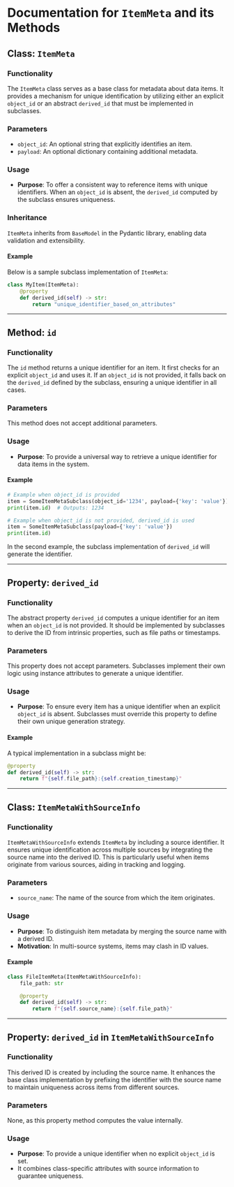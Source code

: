# Documentation for `ItemMeta` and its Methods

## Class: `ItemMeta`

### Functionality

The `ItemMeta` class serves as a base class for metadata about data items. It provides a mechanism for unique identification by utilizing either an explicit `object_id` or an abstract `derived_id` that must be implemented in subclasses.

### Parameters

- `object_id`: An optional string that explicitly identifies an item.
- `payload`: An optional dictionary containing additional metadata.

### Usage

- **Purpose**: To offer a consistent way to reference items with unique identifiers. When an `object_id` is absent, the `derived_id` computed by the subclass ensures uniqueness.

### Inheritance

`ItemMeta` inherits from `BaseModel` in the Pydantic library, enabling data validation and extensibility.

#### Example

Below is a sample subclass implementation of `ItemMeta`:

```python
class MyItem(ItemMeta):
    @property
    def derived_id(self) -> str:
        return "unique_identifier_based_on_attributes"
```

---

## Method: `id`

### Functionality

The `id` method returns a unique identifier for an item. It first checks for an explicit `object_id` and uses it. If an `object_id` is not provided, it falls back on the `derived_id` defined by the subclass, ensuring a unique identifier in all cases.

### Parameters

This method does not accept additional parameters.

### Usage

- **Purpose**: To provide a universal way to retrieve a unique identifier for data items in the system.

#### Example

```python
# Example when object_id is provided
item = SomeItemMetaSubclass(object_id='1234', payload={'key': 'value'})
print(item.id)  # Outputs: 1234

# Example when object_id is not provided, derived_id is used
item = SomeItemMetaSubclass(payload={'key': 'value'})
print(item.id)  
```

In the second example, the subclass implementation of `derived_id` will generate the identifier.

---

## Property: `derived_id`

### Functionality

The abstract property `derived_id` computes a unique identifier for an item when an `object_id` is not provided. It should be implemented by subclasses to derive the ID from intrinsic properties, such as file paths or timestamps.

### Parameters

This property does not accept parameters. Subclasses implement their own logic using instance attributes to generate a unique identifier.

### Usage

- **Purpose**: To ensure every item has a unique identifier when an explicit `object_id` is absent. Subclasses must override this property to define their own unique generation strategy.

#### Example

A typical implementation in a subclass might be:

```python
@property
def derived_id(self) -> str:
    return f"{self.file_path}:{self.creation_timestamp}"
```

---

## Class: `ItemMetaWithSourceInfo`

### Functionality

`ItemMetaWithSourceInfo` extends `ItemMeta` by including a source identifier. It ensures unique identification across multiple sources by integrating the source name into the derived ID. This is particularly useful when items originate from various sources, aiding in tracking and logging.

### Parameters

- `source_name`: The name of the source from which the item originates.

### Usage

- **Purpose**: To distinguish item metadata by merging the source name with a derived ID.
- **Motivation**: In multi-source systems, items may clash in ID values.

#### Example

```python
class FileItemMeta(ItemMetaWithSourceInfo):
    file_path: str

    @property
    def derived_id(self) -> str:
        return f"{self.source_name}:{self.file_path}"
```

---

## Property: `derived_id` in `ItemMetaWithSourceInfo`

### Functionality

This derived ID is created by including the source name. It enhances the base class implementation by prefixing the identifier with the source name to maintain uniqueness across items from different sources.

### Parameters

None, as this property method computes the value internally.

### Usage

- **Purpose**: To provide a unique identifier when no explicit `object_id` is set.
- It combines class-specific attributes with source information to guarantee uniqueness.